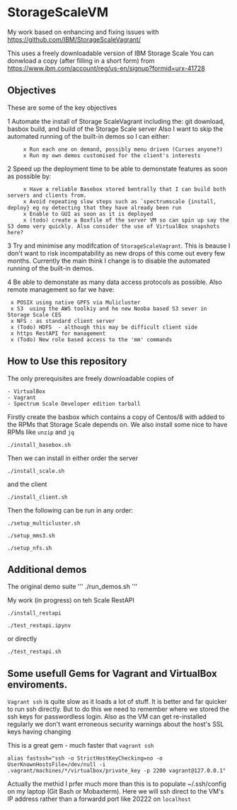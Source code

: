 StorageScaleVM
==============
My work based on enhancing and fixing issues with https://github.com/IBM/StorageScaleVagrant/

This uses a freely downloadable version of IBM Storage Scale
You can donwload a copy (after filling in a short form) from https://www.ibm.com/account/reg/us-en/signup?formid=urx-41728

Objectives
----------

These are some of the key objectives
    
   1 Automate the install of Storage ScaleVagrant including the: git download, basbox build, and build of the Storage Scale server
   Also I want to skip the automated running of the built-in demos so I can either:
   
         x Run each one on demand, possibly menu driven (Curses anyone?)
         x Run my own demos customised for the client's interests
   
   2 Speed up the deployment time to be able to demonstate features as soon as possible by:
   
         x Have a reliable Basebox stored bentrally that I can build both servers and clients from.
         x Avoid repeating slow steps such as `spectrumscale {install, deploy} eg ny detecting that they have already been run
         x Enable to GUI as soon as it is deployed
         x (todo) create a Boxfile of the server VM so can spin up say the S3 demo very quickly. Also consider the use of VirtualBox snapshots here?
   
   3 Try and minimise any modifcation of `StorageScaleVagrant`. This is beause I don't want to risk incompatability as new drops of this come out every few months.  Currently the main think I change is to disable the automated running of the built-in demos.
   
   4 Be able to demonstate as many data access protocols as possible. Also remote management
     so far we have:
     
     x POSIX using native GPFS via Mulicluster
     x S3  using the AWS toolkiy and he new Nooba based S3 sever in Storage Scale CES
     x NFS : as standard client server
     x (Todo) HDFS  - although this may be difficult client side
     x https RestAPI for management
     x (Todo) New role based access to the 'mm' commands

How to Use this repository
--------------------------

The only prerequisites are freely downloadable copies of

    - VirtualBox
    - Vagrant
    - Spectrum Scale Developer edition tarball

Firstly create the basbox which contains a copy of Centos/8 with added to the RPMs that Storage Scale depends on. We also install some nice to have RPMs like `unzip` and `jq`
```
./install_basebox.sh
```
Then we can install in either order the server
```
./install_scale.sh
```
and the client
```
./install_client.sh
```
Then the following can be run in any order:
```
./setup_multicluster.sh

./setup_mms3.sh

./setup_nfs.sh
```

Additional demos
----------------

The original demo suite
'''
 ./run_demos.sh
'''

My work (in progress) on teh Scale RestAPI
```
./install_restapi

./test_restapi.ipynv
```
or directly
```
./test_restapi.sh
```

    
     

Some usefull Gems for Vagrant and VirtualBox enviroments.
---------------------------------------------------------

`Vagrant ssh` is  quite slow as it loads a lot of stuff. It is better and far quicker to run ssh directly. 
But to do this we need to remember where we stored the ssh keys for passwordless login. 
Also as the VM can get re-installed regularly we don't want erroneous security warnings about the host's SSL keys having changing 

This is a great gem - much faster that `vagrant ssh`
```
alias fastssh="ssh -o StrictHostKeyChecking=no -o UserKnownHostsFile=/dev/null -i .vagrant/machines/*/virtualbox/private_key -p 2200 vagrant@127.0.0.1"
```
Actually the methid I prfer much more than this is to populate ~/.ssh/config on my laptop (Git Bash or Mobaxterm).
Here we will ssh direct to the VM's IP address rather than a forwardd port like 20222 on `localhost`


